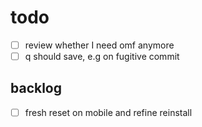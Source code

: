 # todo

- [ ] review whether I need omf anymore
 - [ ] q should save, e.g on fugitive commit

## backlog

- [ ] fresh reset on mobile and refine reinstall
